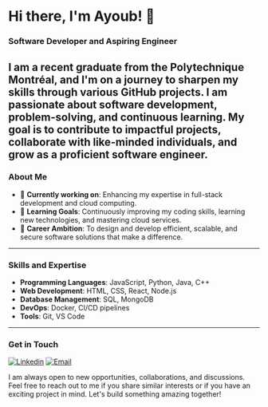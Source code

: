 # Hi there, I'm Ayoub! 👋

### Software Developer and Aspiring Engineer

I am a recent graduate from the Polytechnique Montréal, and I'm on a journey to sharpen my skills through various GitHub projects. I am passionate about software development, problem-solving, and continuous learning. My goal is to contribute 
to impactful projects, collaborate with like-minded individuals, and grow as a proficient software engineer.
---
### About Me

- 🔭 **Currently working on**: Enhancing my expertise in full-stack development and cloud computing.
- 🌱 **Learning Goals**: Continuously improving my coding skills, learning new technologies, and mastering cloud services.
- 💼 **Career Ambition**: To design and develop efficient, scalable, and secure software solutions that make a difference.
---
### Skills and Expertise

- **Programming Languages**: JavaScript, Python, Java, C++
- **Web Development**: HTML, CSS, React, Node.js
- **Database Management**: SQL, MongoDB
- **DevOps**: Docker, CI/CD pipelines
- **Tools**: Git, VS Code
---
### Get in Touch

[![Linkedin](https://img.icons8.com/?size=100&id=xuvGCOXi8Wyg&format=png&color=000000)](https://www.linkedin.com/in/kola%C3%AF-ayoub-3588531b6/)
[![Email](https://img.icons8.com/?size=100&id=tnnUFgHrPmR0&format=png&color=000000)](mailto:ayoubkolai4@gmail.com)

I am always open to new opportunities, collaborations, and discussions. Feel free to reach out to me if you share similar interests or if you have an exciting project in mind. Let's build something amazing together!
